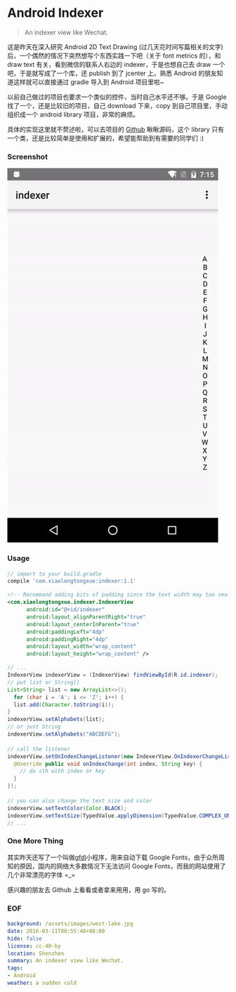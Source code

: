 Android Indexer
===

> An indexer view like Wechat.

这是昨天在深入研究 Android 2D Text Drawing (过几天花时间写篇相关的文字) 后，一个偶然的情况下突然想写个东西实践一下吧（关于 font metrics 的），和 draw text 有关，看到微信的联系人右边的 indexer，于是也想自己去 draw 一个吧，于是就写成了一个库，还 publish 到了 jcenter 上。熟悉 Android 的朋友知道这样就可以直接通过 gradle 导入到 Android 项目里啦~

以前自己做过的项目也要求一个类似的控件，当时自己水平还不够。于是 Google 找了一个，还是比较旧的项目，自己 download 下来，copy 到自己项目里，手动组织成一个 android library 项目，非常的麻烦。

具体的实现这里就不赘述啦，可以去项目的 [Github][1] 瞅瞅源码，这个 library 只有一个类，还是比较简单是使用和扩展的，希望能帮助到有需要的同学们 :)

### Screenshot
![Screenshot](screenshot.gif)

### Usage
```groovy
// import to your build.gradle
compile 'com.xiaolongtongxue:indexer:1.1'
```

```xml
<!-- Recommand adding bits of padding since the text width may too small making touch hard -->
<com.xiaolongtongxue.indexer.IndexerView
      android:id="@+id/indexer"
      android:layout_alignParentRight="true"
      android:layout_centerInParent="true"
      android:paddingLeft="4dp"
      android:paddingRight="4dp"
      android:layout_width="wrap_content"
      android:layout_height="wrap_content" />
```

```java
// ...
IndexerView indexerView = (IndexerView) findViewById(R.id.indexer);
// put list or String[]
List<String> list = new ArrayList<>();
  for (char i = 'A'; i <= 'Z'; i++) {
  list.add(Character.toString(i));
}
indexerView.setAlphabets(list);
// or just String
indexerView.setAlphabets("ABCDEFG");

// call the listener
indexerView.setOnIndexChangeListener(new IndexerView.OnIndexerChangeListener() {
  @Override public void onIndexChange(int index, String key) {
    // do sth with index or key
  }
});

// you can also change the text size and color
indexerView.setTextColor(Color.BLACK);
indexerView.setTextSize(TypedValue.applyDimension(TypedValue.COMPLEX_UNIT_SP, 14, getResources().getDisplayMetrics()));
// ...
```

### One More Thing
其实昨天还写了一个叫做[gfdl][2]小程序，用来自动下载 Google Fonts，由于众所周知的原因，国内的网络大多数情况下无法访问 Google Fonts，而我的网站使用了几个非常漂亮的字体 =_=

感兴趣的朋友去 Github 上看看或者拿来用用，用 go 写的。

### EOF
```yaml
background: /assets/images/west-lake.jpg
date: 2016-03-11T00:55:48+08:00
hide: false
license: cc-40-by
location: Shenzhen
summary: An indexer view like Wechat.
tags:
- Android
weather: a sudden cold
```

[1]: https://github.com/longkai/indexer
[2]: https://github.com/longkai/xiaolongtongxue.com/tree/alpha/cmd/gfdl


